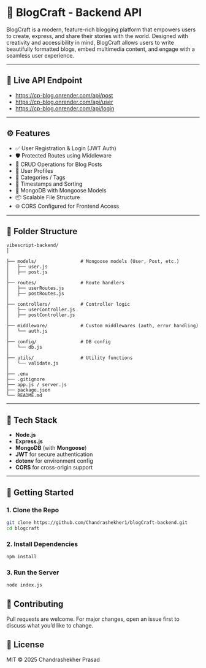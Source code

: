 # 📝 BlogCraft - Backend API

BlogCraft is a modern, feature-rich blogging platform that empowers users to create, express, and share their stories with the world. Designed with creativity and accessibility in mind, BlogCraft allows users to write beautifully formatted blogs, embed multimedia content, and engage with a seamless user experience.

---

## 🔗 Live API Endpoint

- https://cp-blog.onrender.com/api/post
- https://cp-blog.onrender.com/api/user
- https://cp-blog.onrender.com/api/login

---

## ⚙️ Features

- ✅ User Registration & Login (JWT Auth)
- 🛡 Protected Routes using Middleware
- 📝 CRUD Operations for Blog Posts
- 👥 User Profiles
- 🔖 Categories / Tags
- 📅 Timestamps and Sorting
- 🧾 MongoDB with Mongoose Models
- 📦 Scalable File Structure
- 🌐 CORS Configured for Frontend Access

---

## 📁 Folder Structure
```
vibescript-backend/
│

├── models/                # Mongoose models (User, Post, etc.)
│   ├── user.js
│   ├── post.js
│
├── routes/                # Route handlers
│   ├── userRoutes.js
│   ├── postRoutes.js
│
├── controllers/           # Controller logic
│   ├── userController.js
│   ├── postController.js
│
├── middleware/            # Custom middlewares (auth, error handling)
│   └── auth.js
│
├── config/                # DB config
│   └── db.js
│
├── utils/                 # Utility functions
│   └── validate.js
│
├── .env                   
├── .gitignore             
├── app.js / server.js     
├── package.json          
└── README.md              
```
---

## 🧪 Tech Stack

- **Node.js**
- **Express.js**
- **MongoDB** (with **Mongoose**)
- **JWT** for secure authentication
- **dotenv** for environment config
- **CORS** for cross-origin support

---

## 🚀 Getting Started

### 1. Clone the Repo

```bash
git clone https://github.com/Chandrashekher1/blogCraft-backend.git
cd blogcraft
```
### 2. Install Dependencies

``` bash
npm install
```

### 3. Run the Server
``` bash
node index.js
```
## 🧠 Contributing
Pull requests are welcome. For major changes, open an issue first to discuss what you’d like to change.

## 📄 License
MIT © 2025 Chandrashekher Prasad

